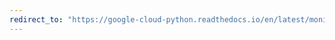 ```yaml
---
redirect_to: "https://google-cloud-python.readthedocs.io/en/latest/monitoring/resource.html"
---
```

